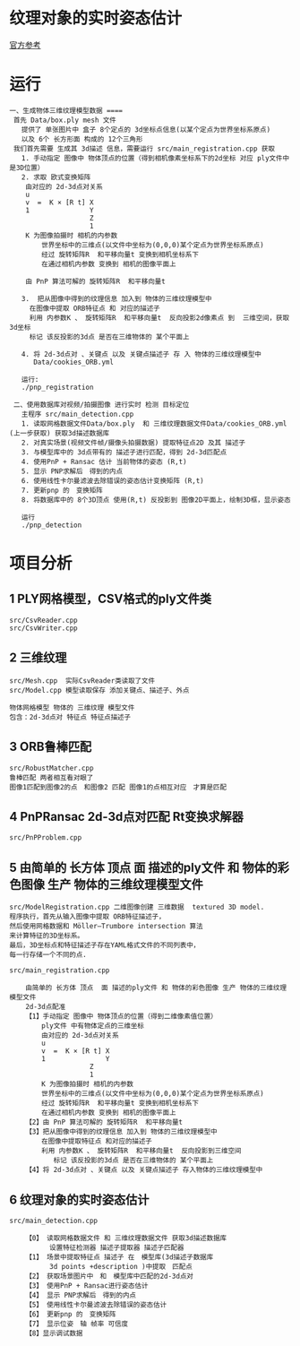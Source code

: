 # 纹理对象的实时姿态估计
[官方参考](https://docs.opencv.org/trunk/dc/d2c/tutorial_real_time_pose.html)
# 运行 
    一、生成物体三维纹理模型数据 ====
     首先 Data/box.ply mesh 文件 
       提供了 单张图片中 盒子 8个定点的 3d坐标点信息(以某个定点为世界坐标系原点)
       以及 6个 长方形面 构成的 12个三角形
     我们首先需要 生成其 3d描述 信息，需要运行 src/main_registration.cpp 获取
       1. 手动指定 图像中 物体顶点的位置（得到相机像素坐标系下的2d坐标 对应 ply文件中是3D位置）
       2. 求取 欧式变换矩阵
        由对应的 2d-3d点对关系
        u
        v  =  K × [R t] X
        1               Y
                        Z
                        1
        K 为图像拍摄时 相机的内参数
            世界坐标中的三维点(以文件中坐标为(0,0,0)某个定点为世界坐标系原点)
            经过 旋转矩阵R  和平移向量t 变换到相机坐标系下
            在通过相机内参数 变换到 相机的图像平面上
            
        由 PnP 算法可解的 旋转矩阵R  和平移向量t 
        
       3.  把从图像中得到的纹理信息 加入到 物体的三维纹理模型中
         在图像中提取 ORB特征点 和 对应的描述子
	     利用 内参数K 、 旋转矩阵R  和平移向量t  反向投影2d像素点 到  三维空间，获取3d坐标
	     标记 该反投影的3d点 是否在三维物体的 某个平面上
         
       4. 将 2d-3d点对 、关键点 以及 关键点描述子 存 入 物体的三维纹理模型中
          Data/cookies_ORB.yml
       
       运行:
       ./pnp_registration 
       
     二、使用数据库对视频/拍摄图像 进行实时 检测 目标定位
       主程序 src/main_detection.cpp
       1. 读取网格数据文件Data/box.ply  和 三维纹理数据文件Data/cookies_ORB.yml (上一步获取) 获取3d描述数据库 
       2. 对真实场景(视频文件帧/摄像头拍摄数据) 提取特征点2D 及其 描述子
       3. 与模型库中的 3d点带有的 描述子进行匹配，得到 2d-3d匹配点
       4. 使用PnP + Ransac 估计 当前物体的姿态 (R,t)
       5. 显示 PNP求解后　得到的内点
       6. 使用线性卡尔曼滤波去除错误的姿态估计变换矩阵 (R,t)
       7. 更新pnp 的　变换矩阵
       8. 将数据库中的 8个3D顶点 使用(R,t) 反投影到 图像2D平面上，绘制3D框，显示姿态
       
       运行
       ./pnp_detection 
       
# 项目分析
## 1 PLY网格模型，CSV格式的ply文件类
    src/CsvReader.cpp
    src/CsvWriter.cpp
    
## 2 三维纹理
    src/Mesh.cpp  实际CsvReader类读取了文件
    src/Model.cpp 模型读取保存 添加关键点、描述子、外点
    
    物体网格模型 物体的 三维纹理 模型文件
    包含：2d-3d点对 特征点 特征点描述子
   
    
## 3 ORB鲁棒匹配
    src/RobustMatcher.cpp
    鲁棒匹配 两者相互看对眼了
    图像1匹配到图像2的点　和图像2 匹配 图像1的点相互对应　才算是匹配

## 4  PnPRansac 2d-3d点对匹配 Rt变换求解器
    src/PnPProblem.cpp

## 5 由简单的 长方体 顶点  面 描述的ply文件 和 物体的彩色图像 生产 物体的三维纹理模型文件
    src/ModelRegistration.cpp 二维图像创建 三维数据  textured 3D model.
    程序执行，首先从输入图像中提取 ORB特征描述子，
    然后使用网格数据和 Möller–Trumbore intersection 算法 
    来计算特征的3D坐标系。
    最后，3D坐标点和特征描述子存在YAML格式文件的不同列表中，
    每一行存储一个不同的点.
    
    src/main_registration.cpp

        由简单的 长方体 顶点  面 描述的ply文件 和 物体的彩色图像 生产 物体的三维纹理模型文件
        2d-3d点配准
        【1】手动指定 图像中 物体顶点的位置（得到二维像素值位置）
            ply文件 中有物体定点的三维坐标
            由对应的 2d-3d点对关系
            u
            v  =  K × [R t] X
            1               Y
                        Z
                        1
            K 为图像拍摄时 相机的内参数
            世界坐标中的三维点(以文件中坐标为(0,0,0)某个定点为世界坐标系原点)
            经过 旋转矩阵R  和平移向量t 变换到相机坐标系下
            在通过相机内参数 变换到 相机的图像平面上
        【2】由 PnP 算法可解的 旋转矩阵R  和平移向量t 
        【3】把从图像中得到的纹理信息 加入到 物体的三维纹理模型中
            在图像中提取特征点 和对应的描述子
            利用 内参数K 、 旋转矩阵R  和平移向量t  反向投影到三维空间
               标记 该反投影的3d点 是否在三维物体的 某个平面上
        【4】将 2d-3d点对 、关键点 以及 关键点描述子 存入物体的三维纹理模型中

    
## 6 纹理对象的实时姿态估计
    src/main_detection.cpp

        【0】 读取网格数据文件 和 三维纹理数据文件 获取3d描述数据库 
              设置特征检测器 描述子提取器 描述子匹配器 
        【1】 场景中提取特征点 描述子 在　模型库(3d描述子数据库 
              3d points +description )中提取　匹配点 
        【2】 获取场景图片中　和　模型库中匹配的2d-3d点对
        【3】 使用PnP + Ransac进行姿态估计 
        【4】 显示 PNP求解后　得到的内点
        【5】 使用线性卡尔曼滤波去除错误的姿态估计
        【6】 更新pnp 的　变换矩阵
        【7】 显示位姿　轴 帧率 可信度 
        【8】显示调试数据 
        

        
